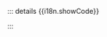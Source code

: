 <div
  :style="{
    width: '100%',
    borderRadius: '8px',
    padding: '20px',
    backgroundColor: '#FFF',
    border: '1px solid lightgray',
  }"
>
  <component :is="component" />
</div>

<p>
  <PlaygroundLink :component="component" />
</p>

::: details {{i18n.showCode}}
<div v-html="sourceCode.markdown"></div>
:::

<script setup lang="ts">
import { ref } from 'vue'
import { useData } from 'vitepress'

import PlaygroundLink from './PlaygroundLink.vue'
import { data as sourceCodeMap } from '../data/code.data'
import { codeDemoI18n } from '../constants/i18n'

const props = defineProps<{
  component: string
}>()

const { localeIndex } = useData()

const sourceCode = sourceCodeMap[props.component]
const i18n = codeDemoI18n[localeIndex.value]
</script>
